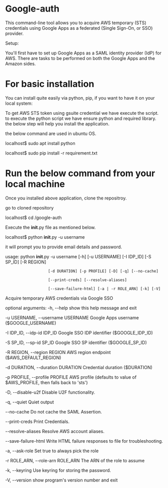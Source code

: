 # Google-auth


This command-line tool allows you to acquire AWS temporary (STS) credentials using Google Apps as a federated (Single Sign-On, or SSO) provider.

Setup:

You'll first have to set up Google Apps as a SAML identity provider (IdP) for AWS. There are tasks to be performed on both the Google Apps and the Amazon sides.

# For basic installation
You can install quite easily via python, pip, if you want to have it on your local system:


To get AWS STS token using gsuite credential we have execute the script. to execute the python script we have ensure python and required 
library. the below step will help you install the application.

the below command are used in ubuntu OS.

localhost$ sudo apt install python

localhost$ sudo pip install -r requirement.txt

# Run the below command from your local machine

Once you installed above application, clone the repositroy.

go to cloned repository 

localhost$ cd /google-auth

Execute the __init__.py file as mentioned below.

localhost$ python __init__.py -u username 

it will prompt you to provide email details and password.

usage: python __init__.py -u username  [-h] [-u USERNAME] [-I IDP_ID] [-S SP_ID] [-R REGION]


                       [-d DURATION] [-p PROFILE] [-D] [-q] [--no-cache]
                       
                       [--print-creds] [--resolve-aliases]
                       
                       [--save-failure-html] [-a | -r ROLE_ARN] [-k] [-V]


Acquire temporary AWS credentials via Google SSO

optional arguments:
  -h, --help            show this help message and exit
  
  -u USERNAME, --username USERNAME
                        Google Apps username ($GOOGLE_USERNAME)
  
  -I IDP_ID, --idp-id IDP_ID
                        Google SSO IDP identifier ($GOOGLE_IDP_ID)
  
  -S SP_ID, --sp-id SP_ID
                        Google SSO SP identifier ($GOOGLE_SP_ID)
  
  -R REGION, --region REGION
                        AWS region endpoint ($AWS_DEFAULT_REGION)
  
  -d DURATION, --duration DURATION
                        Credential duration ($DURATION)
  
  -p PROFILE, --profile PROFILE
                        AWS profile (defaults to value of $AWS_PROFILE, then
                        falls back to 'sts')
  
  -D, --disable-u2f     Disable U2F functionality.
  
  -q, --quiet           Quiet output
  
  --no-cache            Do not cache the SAML Assertion.
  
  --print-creds         Print Credentials.
  
  --resolve-aliases     Resolve AWS account aliases.
  
  --save-failure-html   Write HTML failure responses to file for
                        troubleshooting.
  
  -a, --ask-role        Set true to always pick the role
  
  -r ROLE_ARN, --role-arn ROLE_ARN
                        The ARN of the role to assume
  
  -k, --keyring         Use keyring for storing the password.
  
  -V, --version         show program's version number and exit



